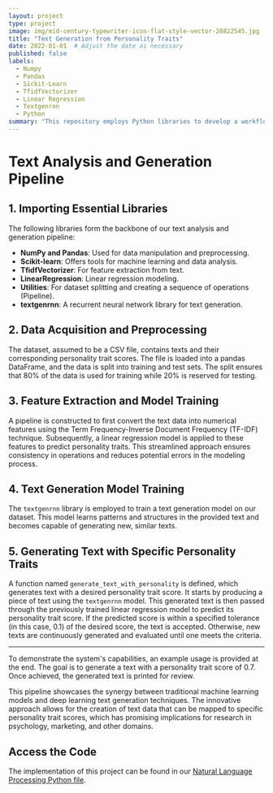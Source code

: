 ```yaml
---
layout: project
type: project
image: img/mid-century-typewriter-icon-flat-style-vector-20822545.jpg
title: "Text Generation from Personality Traits"
date: 2022-01-01  # Adjust the date as necessary
published: false
labels:
  - Numpy
  - Pandas
  - Sickit-Learn
  - TfidfVectorizer
  - Linear Regression
  - Textgenrnn
  - Python
summary: "This repository employs Python libraries to develop a workflow that analyzes human personality from text, trains models to predict personality traits, and utilizes deep learning to generate text reflecting desired personality scores, offering potential applications in psychology, marketing, and more."
---
```


# Text Analysis and Generation Pipeline

## 1. Importing Essential Libraries

The following libraries form the backbone of our text analysis and generation pipeline:

- **NumPy and Pandas**: Used for data manipulation and preprocessing.
- **Scikit-learn**: Offers tools for machine learning and data analysis.
- **TfidfVectorizer**: For feature extraction from text.
- **LinearRegression**: Linear regression modeling.
- **Utilities**: For dataset splitting and creating a sequence of operations (Pipeline).
- **textgenrnn**: A recurrent neural network library for text generation.

## 2. Data Acquisition and Preprocessing

The dataset, assumed to be a CSV file, contains texts and their corresponding personality trait scores. The file is loaded into a pandas DataFrame, and the data is split into training and test sets. The split ensures that 80% of the data is used for training while 20% is reserved for testing.

## 3. Feature Extraction and Model Training

A pipeline is constructed to first convert the text data into numerical features using the Term Frequency-Inverse Document Frequency (TF-IDF) technique. Subsequently, a linear regression model is applied to these features to predict personality traits. This streamlined approach ensures consistency in operations and reduces potential errors in the modeling process.

## 4. Text Generation Model Training

The `textgenrnn` library is employed to train a text generation model on our dataset. This model learns patterns and structures in the provided text and becomes capable of generating new, similar texts.

## 5. Generating Text with Specific Personality Traits

A function named `generate_text_with_personality` is defined, which generates text with a desired personality trait score. It starts by producing a piece of text using the `textgenrnn` model. This generated text is then passed through the previously trained linear regression model to predict its personality trait score. If the predicted score is within a specified tolerance (in this case, 0.1) of the desired score, the text is accepted. Otherwise, new texts are continuously generated and evaluated until one meets the criteria.

---

To demonstrate the system's capabilities, an example usage is provided at the end. The goal is to generate a text with a personality trait score of 0.7. Once achieved, the generated text is printed for review.

This pipeline showcases the synergy between traditional machine learning models and deep learning text generation techniques. The innovative approach allows for the creation of text data that can be mapped to specific personality trait scores, which has promising implications for research in psychology, marketing, and other domains.
## Access the Code

The implementation of this project can be found in our [Natural Language Processing Python file](NaturalLanguageProcessing.md).
